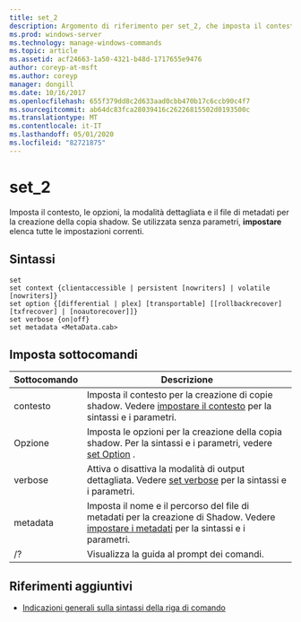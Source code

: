 ```yaml
---
title: set_2
description: Argomento di riferimento per set_2, che imposta il contesto, le opzioni, la modalità dettagliata e il file di metadati per la creazione di copie shadow.
ms.prod: windows-server
ms.technology: manage-windows-commands
ms.topic: article
ms.assetid: acf24663-1a50-4321-b48d-1717655e9476
author: coreyp-at-msft
ms.author: coreyp
manager: dongill
ms.date: 10/16/2017
ms.openlocfilehash: 655f379dd8c2d633aad0cbb470b17c6ccb90c4f7
ms.sourcegitcommit: ab64dc83fca28039416c26226815502d0193500c
ms.translationtype: MT
ms.contentlocale: it-IT
ms.lasthandoff: 05/01/2020
ms.locfileid: "82721875"
---
```

# <a name="set_2"></a>set_2

Imposta il contesto, le opzioni, la modalità dettagliata e il file di metadati per la creazione della copia shadow. Se utilizzata senza parametri, **impostare** elenca tutte le impostazioni correnti.

## <a name="syntax"></a>Sintassi

```
set
set context {clientaccessible | persistent [nowriters] | volatile [nowriters]}
set option {[differential | plex] [transportable] [[rollbackrecover] [txfrecover] | [noautorecover]]}
set verbose {on|off}
set metadata <MetaData.cab>
```

## <a name="set-sub-commands"></a>Imposta sottocomandi

|Sottocomando|Descrizione|
|-----------|-----------|
|contesto|Imposta il contesto per la creazione di copie shadow. Vedere [impostare il contesto](set-context.md) per la sintassi e i parametri.|
|Opzione|Imposta le opzioni per la creazione della copia shadow. Per la sintassi e i parametri, vedere [set Option](set-option.md) .|
|verbose|Attiva o disattiva la modalità di output dettagliata. Vedere [set verbose](set-verbose.md) per la sintassi e i parametri.|
|metadata|Imposta il nome e il percorso del file di metadati per la creazione di Shadow. Vedere [impostare i metadati](set-metadata.md) per la sintassi e i parametri.|
|/?|Visualizza la guida al prompt dei comandi.|

## <a name="additional-references"></a>Riferimenti aggiuntivi

- [Indicazioni generali sulla sintassi della riga di comando](command-line-syntax-key.md)